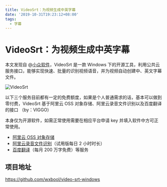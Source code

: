 ```yaml
---
title: VideoSrt：为视频生成中英字幕
date: '2019-10-31T19:23:12+08:00'
tags:
  - 字幕
---
```

# VideoSrt：为视频生成中英字幕

本文发现自 @[小众软件](https://www.appinn.com/videosrt-for-windows/)，VideoSrt 是一款 Windows 下的开源工具，利用公共云服务接口，能够实现快速、批量的识别视频语音，并为视频自动创建中、英文字幕文件。

![VideoSrt](https://tva3.sinaimg.cn/large/6f8a2832gy1ga43g2846eg20ls0c8gu0.gif)

以下三个服务目前都有一定的免费额度，如果是个人普通需求的话，基本可以做到零付费，VideoSrt 基于阿里云 OSS 对象存储、阿里云录音文件识别以及百度翻译的接口 （by：VIGGO）

本身仅为开源软件，如需正常使用需要在相应平台申请 key 并填入软件中方可正常使用。

- [阿里云 OSS 对象存储](https://www.aliyun.com/product/oss)
- [阿里云录音文件识别](https://ai.aliyun.com/nls/filetrans)（试用版每日 2 小时时长）
- [百度翻译](http://api.fanyi.baidu.com/api/trans/product/index)（每月 200 万字免费）等服务



## 项目地址

https://github.com/wxbool/video-srt-windows